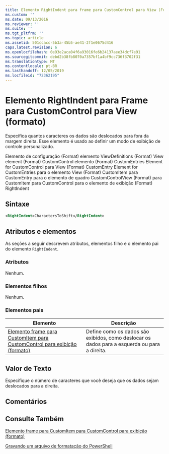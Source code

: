 ```yaml
---
title: Elemento RightIndent para frame para CustomControl para View (Format) | Microsoft Docs
ms.custom: ''
ms.date: 09/13/2016
ms.reviewer: ''
ms.suite: ''
ms.tgt_pltfrm: ''
ms.topic: article
ms.assetid: 501ccacc-5b3a-45b5-ae41-2f1e0675d416
caps.latest.revision: 6
ms.openlocfilehash: 0e93e2aca04f6a93016fe6b24137aee34dcf7e91
ms.sourcegitcommit: debd2b38fb8070a7357bf1a4bf9cc736f3702f31
ms.translationtype: MT
ms.contentlocale: pt-BR
ms.lasthandoff: 12/05/2019
ms.locfileid: "72362195"
---
```

# <a name="rightindent-element-for-frame-for-customcontrol-for-view-format"></a>Elemento RightIndent para Frame para CustomControl para View (formato)

Especifica quantos caracteres os dados são deslocados para fora da margem direita. Esse elemento é usado ao definir um modo de exibição de controle personalizado.

Elemento de configuração (Format) elemento ViewDefinitions (Format) View element (Format) CustomControl elemento (Format) CustomEntries Element for CustomControl para View (Format) CustomEntry Element for CustomEntries para o elemento View (Format) CustomItem para CustomEntry para o elemento de quadro CustomControlView (Format) para CustomItem para CustomControl para o elemento de exibição (Format) RightIndent

## <a name="syntax"></a>Sintaxe

```xml
<RightIndent>CharactersToShift</RightIndent>
```

## <a name="attributes-and-elements"></a>Atributos e elementos

As seções a seguir descrevem atributos, elementos filho e o elemento pai do elemento `RightIndent`.

### <a name="attributes"></a>Atributos

Nenhum.

### <a name="child-elements"></a>Elementos filhos

Nenhum.

### <a name="parent-elements"></a>Elementos pais

|Elemento|Descrição|
|-------------|-----------------|
|[Elemento frame para CustomItem para CustomControl para exibição (formato)](./frame-element-for-customitem-for-customcontrol-for-view-format.md)|Define como os dados são exibidos, como deslocar os dados para a esquerda ou para a direita.|

## <a name="text-value"></a>Valor de Texto

Especifique o número de caracteres que você deseja que os dados sejam deslocados para a direita.

## <a name="remarks"></a>Comentários

## <a name="see-also"></a>Consulte Também

[Elemento frame para CustomItem para CustomControl para exibição (formato)](./frame-element-for-customitem-for-customcontrol-for-view-format.md)

[Gravando um arquivo de formatação do PowerShell](./writing-a-powershell-formatting-file.md)
